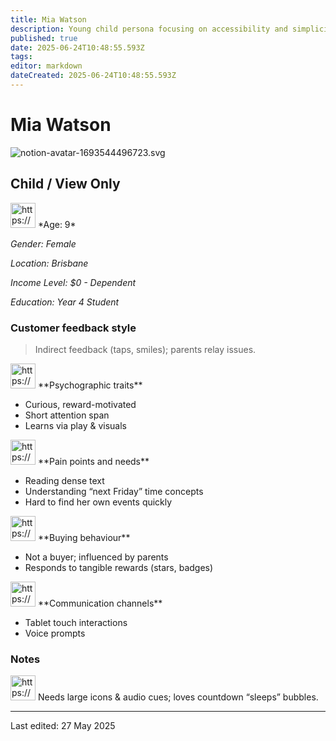 ```yaml
---
title: Mia Watson
description: Young child persona focusing on accessibility and simplicity.
published: true
date: 2025-06-24T10:48:55.593Z
tags: 
editor: markdown
dateCreated: 2025-06-24T10:48:55.593Z
---
```


# Mia Watson

![notion-avatar-1693544496723.svg](Mia%20Watson%20200b2bc5400e80ad927fdab857be2255/notion-avatar-1693544496723.svg)

## Child / View Only

<aside>
<img src="https://www.notion.so/icons/user_gray.svg" alt="https://www.notion.so/icons/user_gray.svg" width="40px" /> *Age: 9*

*Gender: Female*

*Location: Brisbane*

*Income Level: $0 - Dependent*

*Education: Year 4 Student*

</aside>

### Customer feedback style

> Indirect feedback (taps, smiles); parents relay issues.
> 

<aside>
<img src="https://www.notion.so/icons/brain_blue.svg" alt="https://www.notion.so/icons/brain_blue.svg" width="40px" /> **Psychographic traits**

- Curious, reward-motivated
- Short attention span
- Learns via play & visuals
</aside>

<aside>
<img src="https://www.notion.so/icons/emoji-disappointed_pink.svg" alt="https://www.notion.so/icons/emoji-disappointed_pink.svg" width="40px" /> **Pain points and needs**

- Reading dense text
- Understanding “next Friday” time concepts
- Hard to find her own events quickly
</aside>

<aside>
<img src="https://www.notion.so/icons/shopping-cart_green.svg" alt="https://www.notion.so/icons/shopping-cart_green.svg" width="40px" /> **Buying behaviour**

- Not a buyer; influenced by parents
- Responds to tangible rewards (stars, badges)
</aside>

<aside>
<img src="https://www.notion.so/icons/conversation_purple.svg" alt="https://www.notion.so/icons/conversation_purple.svg" width="40px" /> **Communication channels**

- Tablet touch interactions
- Voice prompts
</aside>

### Notes

<aside>
<img src="https://www.notion.so/icons/reorder_gray.svg" alt="https://www.notion.so/icons/reorder_gray.svg" width="40px" /> Needs large icons & audio cues; loves countdown “sleeps” bubbles.

</aside>

---

Last edited: 27 May 2025
